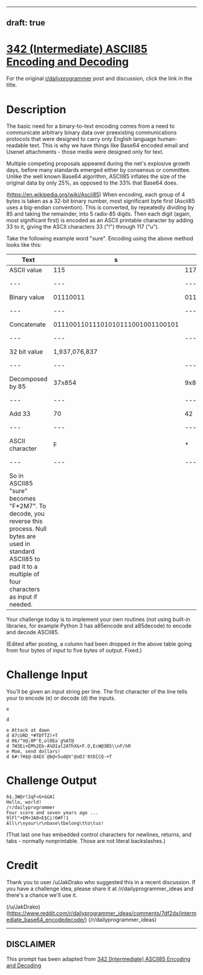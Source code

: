 ---
draft: true
----

# [342 (Intermediate) ASCII85 Encoding and Decoding](https://www.reddit.com/r/dailyprogrammer/comments/7gdsy4/20171129_challenge_342_intermediate_ascii85/)

For the original [r/dailyprogrammer](https://www.reddit.com/r/dailyprogrammer/) post and discussion, click the link in the title.

# Description
The basic need for a binary-to-text encoding comes from a need to communicate arbitrary binary data over preexisting communications protocols that were designed to carry only English language human-readable text. This is why we have things like Base64 encoded email and Usenet attachments - those media were designed only for text. 

Multiple competing proposals appeared during the net's explosive growth days, before many standards emerged either by consensus or committee. Unlike the well known Base64 algorithm, ASCII85 inflates the size of the original data by only 25%, as opposed to the 33% that Base64 does. 

(https://en.wikipedia.org/wiki/Ascii85)
When encoding, each group of 4 bytes is taken as a 32-bit binary number, most significant byte first (Ascii85 uses a big-endian convention). This is converted, by repeatedly dividing by 85 and taking the remainder, into 5 radix-85 digits. Then each digit (again, most significant first) is encoded as an ASCII printable character by adding 33 to it, giving the ASCII characters 33 ("!") through 117 ("u").

Take the following example word "sure". Encoding using the above method looks like this:


|Text|s|u|r|e||
| --- | --- | --- | --- | --- | --- |
|ASCII value|115|117|114|101||
| --- | --- | --- | --- | --- | --- |
|Binary value|01110011|01110101|01110010|01100101||
| --- | --- | --- | --- | --- | --- |
|Concatenate|01110011011101010111001001100101|||
| --- | --- | --- | --- | --- | --- |
|32 bit value|1,937,076,837||
| --- | --- | --- | --- | --- | --- |
|Decomposed by 85|37x854|9x853|17x852|44x851|22|
| --- | --- | --- | --- | --- | --- |
|Add 33|70|42|50|77|55|
| --- | --- | --- | --- | --- | --- |
|ASCII character|F|*|2|M|7|
| --- | --- | --- | --- | --- | --- |
|So in ASCII85 "sure" becomes "F*2M7". To decode, you reverse this process. Null bytes are used in standard ASCII85 to pad it to a multiple of four characters as input if needed. 

Your challenge today is to implement your own routines (not using built-in libraries, for example Python 3 has a85encode and a85decode) to encode and decode ASCII85. 

(Edited after posting, a column had been dropped in the above table going from four bytes of input to five bytes of output. Fixed.)

# Challenge Input
You'll be given an input string per line. The first character of the line tells your to encode (e) or decode (d) the inputs. 


```
e
```

```
d
```

```
e Attack at dawn
d 87cURD_*#TDfTZ)+T
d 06/^V@;0P'E,ol0Ea`g%AT@
d 7W3Ei+EM%2Eb-A%DIal2AThX&+F.O,EcW@3B5\\nF/hR
e Mom, send dollars!
d 6#:?H$@-Q4EX`@b@<5ud@V'@oDJ'8tD[CQ-+T
```
# Challenge Output

```
6$.3W@r!2qF<G+&GA[
Hello, world!
/r/dailyprogrammer
Four score and seven years ago ...
9lFl"+EM+3A0>E$Ci!O#F!1
All\r\nyour\r\nbase\tbelong\tto\tus!
```
(That last one has embedded control characters for newlines, returns, and tabs - normally nonprintable. Those are not literal backslashes.)

# Credit
Thank you to user /u/JakDrako who suggested this in a recent discussion. If you have a challenge idea, please share it at /r/dailyprogrammer_ideas and there's a chance we'll use it. 

(/u/JakDrako)
(https://www.reddit.com/r/dailyprogrammer_ideas/comments/7df2dx/intermediate_base64_encodedecode/)
(/r/dailyprogrammer_ideas)

----
## **DISCLAIMER**
This prompt has been adapted from [342 [Intermediate] ASCII85 Encoding and Decoding](https://www.reddit.com/r/dailyprogrammer/comments/7gdsy4/20171129_challenge_342_intermediate_ascii85/
)
